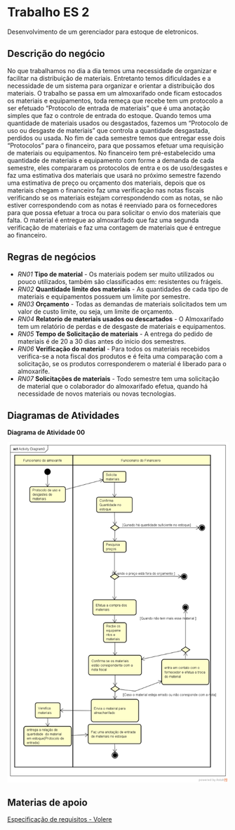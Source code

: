 # Trabalho ES 2
Desenvolvimento de um gerenciador para estoque de eletronicos.

## Descrição do negócio
No que trabalhamos no dia a dia temos uma necessidade de organizar e facilitar na distribuição de materiais. Entretanto temos dificuldades e a necessidade de um sistema para organizar e orientar a distribuição dos materiais. O trabalho se passa em um almoxarifado onde ficam estocados os materiais e equipamentos, toda remeça que recebe tem um protocolo a ser efetuado “Protocolo de entrada de materiais” que é uma anotação simples que faz o controle de entrada do estoque. Quando temos uma quantidade de materiais usados ou desgastados, fazemos um “Protocolo de uso ou desgaste de materiais” que controla a quantidade desgastada, perdidos ou usada. No fim de cada semestre temos que entregar esse dois “Protocolos” para o financeiro, para que possamos efetuar uma requisição de materiais ou equipamentos. No financeiro tem pré-estabelecido uma quantidade de materiais e equipamento com forme a demanda de cada semestre, eles compararam os protocolos de entra e os de uso/desgastes e faz uma estimativa dos materiais que usará no próximo semestre fazendo uma estimativa de preço ou orçamento dos materiais, depois que os materiais chegam o financeiro faz uma verificação nas notas fiscais verificando se os materiais estejam correspondendo com as notas, se não estiver correspondendo com as notas é reenviado para os fornecedores para que possa efetuar a troca ou para solicitar o envio dos materiais que falta. O material é entregue ao almoxarifado que faz uma segunda verificação de materiais e faz uma contagem de materiais que é entregue ao financeiro.

## Regras de negócios

* *RN01* **Tipo de material** - Os materiais podem ser muito utilizados ou pouco utilizados, também são classificados em: resistentes ou frágeis.
* *RN02* **Quantidade limite dos materiais** - As quantidades de cada tipo de materiais e equipamentos possuem um limite por semestre.
* *RN03* **Orçamento** - Todas as demandas de materiais solicitados tem um valor de custo limite, ou seja, um limite de orçamento.
* *RN04* **Relatorio de materiais usados ou descartados** - O Almoxarifado tem um relatório de perdas e de desgaste de materiais e equipamentos.
* *RN05* **Tempo de Solicitação de materiais** - A entrega do pedido de materiais é de 20 a 30 dias antes do inicio dos semestres.
* *RN06* **Verificação do material** - Para todos os materiais recebidos verifica-se a nota fiscal dos produtos e é feita uma comparação com a solicitação, se os produtos corresponderem o material é liberado para o almoxarife.
* *RN07* **Solicitações de materiais** - Todo semestre tem uma solicitação de material que o colaborador do almoxarifado efetua, quando há necessidade de novos materiais ou novas tecnologias.

## Diagramas de Atividades

**Diagrama de Atividade 00**

![Diagrama de Atividade 00](/imgs/diagrama-atividade0.png)

## Materias de apoio
[Especificação de requisitos - Volere](http://www.volere.co.uk/pdf%20files/template14_ptbra.pdf)

